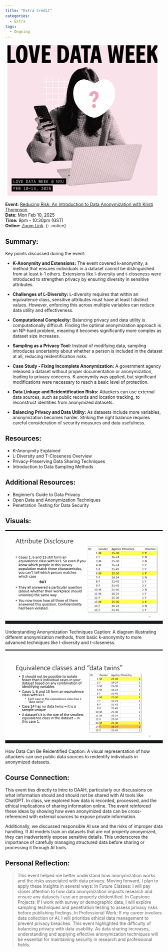 ```yaml
---
title: "Extra Credit"
categories:
  - Extra
tags:
  - Ongoing
---
```

![This is a Extra Credit Poster image](/assets/images/extra-credit-event.png "This is a Extra Credit Poster image.")

**Event:** [Reducing Risk: An Introduction to Data Anonymization with Kristi Thompson](https://nyu.libcal.com/event/13661742?f=h).
<br/>
**Date:** Mon Feb 10, 2025 
<br/>
**Time:** 9pm - 10:30pm (GST)
<br/>
**Online:** [Zoom Link](https://nyu.zoom.us/j/92900010001).
{: .notice}

## Summary:

Key points discussed during the event:
* **K-Anonymity and Extensions:** The event covered k-anonymity, a method that ensures individuals in a dataset cannot be distinguished from at least k-1 others. Extensions like l-diversity and t-closeness were introduced to strengthen privacy by ensuring diversity in sensitive attributes.

* **Challenges of L-Diversity:** L-diversity requires that within an equivalence class, sensitive attributes must have at least l distinct values. However, enforcing this across multiple variables can reduce data utility and effectiveness.

* **Computational Complexity:** Balancing privacy and data utility is computationally difficult. Finding the optimal anonymization approach is an NP-hard problem, meaning it becomes significantly more complex as dataset size increases.

* **Sampling as a Privacy Tool:** Instead of modifying data, sampling introduces uncertainty about whether a person is included in the dataset at all, reducing reidentification risks.

* **Case Study - Fixing Incomplete Anonymization:** A government agency released a dataset without proper documentation or anonymization, leading to privacy concerns. K-anonymity was applied, but significant modifications were necessary to reach a basic level of protection.

* **Data Linkage and Reidentification Risks:** Attackers can use external data sources, such as public records and location tracking, to reconstruct identities from anonymized datasets.

* **Balancing Privacy and Data Utility:** As datasets include more variables, anonymization becomes harder. Striking the right balance requires careful consideration of security measures and data usefulness.

## Resources: 

* K-Anonymity Explained
* L-Diversity and T-Closeness Overview
* Privacy-Preserving Data Sharing Techniques
* Introduction to Data Sampling Methods

## Additional Resources: 

* Beginner’s Guide to Data Privacy
* Open Data and Anonymization Techniques
* Penetration Testing for Data Security

## Visuals: 

![This is a Extra Credit How Data Can Be Reidentified image](/assets/images/extra-credit-howDataCanBeReidentified.png "This is a Extra Credit How Data Can Be Reidentified image.")

Understanding Anonymization Techniques
Caption: A diagram illustrating different anonymization methods, from basic k-anonymity to more advanced techniques like l-diversity and t-closeness.

![This is a Extra Credit Understanding Anonymization Techniques image](/assets/images/extra-credit-understandingAnonymizationTechniques.png "This is a Extra Credit Understanding Anonymization Techniques image.")

How Data Can Be Reidentified
Caption: A visual representation of how attackers can use public data sources to reidentify individuals in anonymized datasets.

## Course Connection:

This event ties directly to Intro to DAAH, particularly our discussions on what information should and should not be shared with AI tools like ChatGPT. In class, we explored how data is recorded, processed, and the ethical implications of sharing information online. The event reinforced these ideas by showing how even anonymized data can be cross-referenced with external sources to expose private information.

Additionally, we discussed responsible AI use and the risks of improper data handling. If AI models train on datasets that are not properly anonymized, they can inadvertently expose sensitive details. This underscores the importance of carefully managing structured data before sharing or processing it through AI tools.

## Personal Reflection: 

> This event helped me better understand how anonymization works and the risks associated with data privacy. Moving forward, I plan to apply these insights in several ways:
In Future Classes: I will pay closer attention to how data anonymization impacts research and ensure any datasets I use are properly deidentified.
In Capstone Projects: If I work with survey or demographic data, I will explore sampling techniques and penetration testing to assess privacy risks before publishing findings.
In Professional Work: If my career involves data collection or AI, I will prioritize ethical data management to prevent privacy breaches.
This event highlighted the difficulty of balancing privacy with data usability. As data sharing increases, understanding and applying effective anonymization techniques will be essential for maintaining security in research and professional fields.